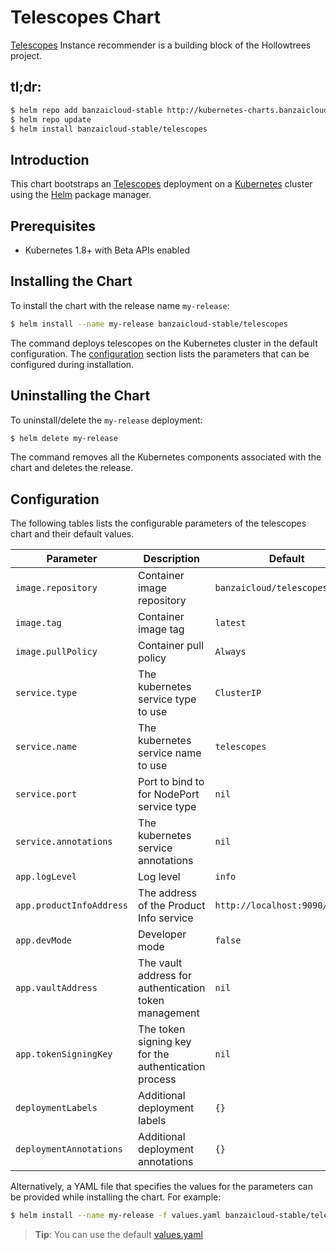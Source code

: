 # Telescopes Chart

[Telescopes](https://github.com/banzaicloud/telescopes) Instance recommender is a building block of the Hollowtrees project. 

## tl;dr:

```bash
$ helm repo add banzaicloud-stable http://kubernetes-charts.banzaicloud.com/
$ helm repo update
$ helm install banzaicloud-stable/telescopes
```

## Introduction

This chart bootstraps an [Telescopes](https://github.com/banzaicloud/banzai-charts/stable/telescopes) deployment on a [Kubernetes](http://kubernetes.io) cluster using the [Helm](https://helm.sh) package manager.

## Prerequisites

- Kubernetes 1.8+ with Beta APIs enabled

## Installing the Chart

To install the chart with the release name `my-release`:

```bash
$ helm install --name my-release banzaicloud-stable/telescopes
```

The command deploys telescopes on the Kubernetes cluster in the default configuration. The [configuration](#configuration) section lists the parameters that can be configured during installation.

## Uninstalling the Chart

To uninstall/delete the `my-release` deployment:

```bash
$ helm delete my-release
```

The command removes all the Kubernetes components associated with the chart and deletes the release.

## Configuration

The following tables lists the configurable parameters of the telescopes chart and their default values.

|          Parameter          |                Description                            |             Default             |
| --------------------------- | ----------------------------------------------------- | ------------------------------- |
| `image.repository`          | Container image repository                            | `banzaicloud/telescopes`        |
| `image.tag       `          | Container image tag                                   | `latest`                        |
| `image.pullPolicy`          | Container pull policy                                 | `Always`                        |
| `service.type`              | The kubernetes service type to use                    | `ClusterIP`                     |
| `service.name`              | The kubernetes service name to use                    | `telescopes`                    |
| `service.port`              | Port to bind to for NodePort service type             | `nil`                           |
| `service.annotations`       | The kubernetes service annotations                    | `nil`                           |
| `app.logLevel`              | Log level                                             | `info`                          |
| `app.productInfoAddress`    | The address of the Product Info service               | `http://localhost:9090/api/v1`  |
| `app.devMode`               | Developer mode                                        | `false`                         |
| `app.vaultAddress`          | The vault address for authentication token management | `nil`                           |
| `app.tokenSigningKey`       | The token signing key for the authentication process  | `nil`                           |
| `deploymentLabels`          | Additional deployment labels                          | `{}`                            |
| `deploymentAnnotations`     | Additional deployment annotations                     | `{}`                            |

Alternatively, a YAML file that specifies the values for the parameters can be provided while installing the chart. For example:

```bash
$ helm install --name my-release -f values.yaml banzaicloud-stable/telescopes
```

> **Tip**: You can use the default [values.yaml](values.yaml)


```
